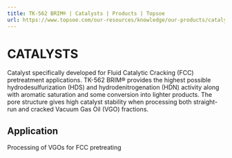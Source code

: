 ```yaml
---
title: TK-562 BRIM® | Catalysts | Products | Topsoe
url: https://www.topsoe.com/our-resources/knowledge/our-products/catalysts/tk-562-brim#main-content
---
```


# CATALYSTS

Catalyst specifically developed for Fluid Catalytic Cracking (FCC) pretreatment applications. TK-562 BRIM® provides the highest possible hydrodesulfurization (HDS) and hydrodenitrogenation (HDN) activity along with aromatic saturation and some conversion into lighter products. The pore structure gives high catalyst stability when processing both straight-run and cracked Vacuum Gas Oil (VGO) fractions.

## Application

Processing of VGOs for FCC pretreating